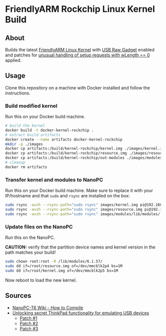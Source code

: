 # FriendlyARM Rockchip Linux Kernel Build

## About

Builds the latest [FriendlyARM Linux Kernel](https://github.com/friendlyarm/kernel-rockchip)
with [USB Raw Gadget](https://docs.kernel.org/usb/raw-gadget.html) enabled and patches
for [unusual handling of setup requests with wLength == 0](https://lore.kernel.org/linux-usb/CA+fCnZcQSYy63ichdivAH5-fYvN2UMzTtZ--h=F6nK0jfVou3Q@mail.gmail.com/T/#u)
applied.

## Usage

Clone this repository on a machine with Docker installed and follow the instructions.

### Build modified kernel

Run this on your Docker build machine.

```bash
# build the kernel
docker build -t docker-kernel-rockchip .
# extract build artifacts
docker create --name artifacts docker-kernel-rockchip
mkdir -p ./images
docker cp artifacts:/build/kernel-rockchip/kernel.img ./images/kernel.img
docker cp artifacts:/build/kernel-rockchip/resource.img ./images/resource.img
docker cp artifacts:/build/kernel-rockchip/out-modules ./images/modules
# cleanup
docker rm artifacts
```

### Transfer kernel and modules to NanoPC

Run this on your Docker build machine. Make sure to replace it with your IP/hostname and that `sudo` and `rsync` are
installed on the box:

```bash
sudo rsync -avzh --rsync-path="sudo rsync" images/kernel.img pi@192.168.2.126:/root/
sudo rsync -avzh --rsync-path="sudo rsync" images/resource.img pi@192.168.2.126:/root/
sudo rsync -avzh --rsync-path="sudo rsync" images/modules/lib/modules/ pi@192.168.2.126:/lib/modules/
```

### Update files on the NanoPC

Run this on the NanoPC.

**CAUTION:** verify that the partition device names and kernel version in the path matches your build!

```bash
sudo chown root:root -R /lib/modules/6.1.57/
sudo dd if=/root/resource.img of=/dev/mmcblk2p4 bs=1M
sudo dd if=/root/kernel.img of=/dev/mmcblk2p5 bs=1M
```

Now reboot to load the new kernel.

## Sources

- [NanoPC-T6 Wiki - How to Compile](https://wiki.friendlyelec.com/wiki/index.php/NanoPC-T6#How_to_Compile)
- [Unlocking secret ThinkPad functionality for emulating USB devices](https://xairy.io/articles/thinkpad-xdci)
    - [Patch #1](https://git.kernel.org/pub/scm/linux/kernel/git/torvalds/linux.git/commit/?id=3551ff7c5cfff4dc27fdcd14fa286edc08d78088)
    - [Patch #2](https://git.kernel.org/pub/scm/linux/kernel/git/torvalds/linux.git/commit/?id=fc85c59b85d111f51b58ecf08485fa74ac5471cd)
    - [Patch #3](https://git.kernel.org/pub/scm/linux/kernel/git/torvalds/linux.git/commit/?id=cf9f7a6ee7b1f53f9ae13da55585b7d16aee2460)
